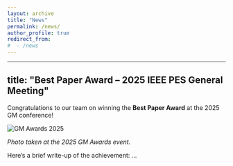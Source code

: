 ```yaml
---
layout: archive
title: "News"
permalink: /news/
author_profile: true
redirect_from:
#  - /news
---
```


---
title: "Best Paper Award – 2025 IEEE PES General Meeting"
---

Congratulations to our team on winning the **Best Paper Award** at the 2025 GM conference!

![GM Awards 2025](../images/2025GM_bestpaper.jpg)

*Photo taken at the 2025 GM Awards event.*

Here’s a brief write-up of the achievement:
...